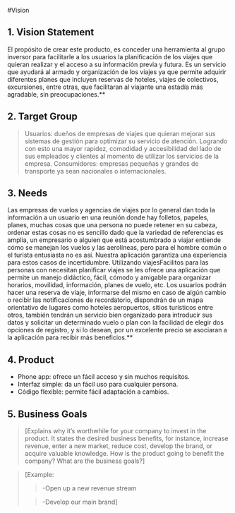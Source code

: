 #Vision
## 1. Vision Statement
  El propósito de crear este producto, es conceder una herramienta al grupo inversor para facilitarle a los usuarios la planificación de los viajes que quieran realizar y el acceso a su información previa y futura. Es un servicio que ayudará al armado y organización de los viajes ya que permite adquirir diferentes planes que incluyen reservas de hoteles, viajes de colectivos, excursiones, entre otras, que facilitaran al viajante una estadía más agradable, sin preocupaciones.**

## 2. Target Group
>Usuarios: dueños de empresas de viajes que quieran mejorar sus sistemas de gestión para optimizar su servicio de atención. Logrando con esto una mayor rapidez, comodidad y accesibilidad del lado de sus empleados y clientes al momento de utilizar los servicios de la empresa. 
Consumidores: empresas pequeñas y grandes de transporte ya sean nacionales o internacionales.

## 3. Needs
  Las empresas de vuelos y agencias de viajes por lo general dan toda la información a un usuario en una reunión donde hay folletos, papeles, planes, muchas cosas que una persona no puede retener en su cabeza, ordenar estas cosas no es sencillo dado que la variedad de referencias es amplia, un empresario o alguien que está acostumbrado a viajar entiende cómo se manejan los vuelos y las aerolíneas, pero para el hombre común o el turista entusiasta no es así. Nuestra aplicación garantiza una experiencia para estos casos de incertidumbre. 
  Utilizando viajesFacilitos para las personas con necesitan planificar viajes se les ofrece una aplicación que permite un manejo didáctico, fácil, cómodo y amigable para organizar horarios, movilidad, información, planes de vuelo, etc. 
Los usuarios podrán hacer una reserva de viaje, informarse del mismo en caso de algún cambio o recibir las notificaciones de recordatorio, dispondrán de un mapa orientativo de lugares como hoteles aeropuertos, sitios turísticos entre otros, también tendrán un servicio bien organizado para introducir sus datos y solicitar un determinado vuelo o plan con la facilidad de elegir dos opciones de registro, y si lo desean, por un excelente precio se asociaran a la aplicación para recibir más beneficios.**

## 4. Product
  *  Phone app: ofrece un fácil acceso y sin muchos requisitos.
  *  Interfaz simple: da un fácil uso para cualquier persona.
  *  Código flexible: permite fácil adaptación a cambios.


## 5. Business Goals

>[Explains why it’s worthwhile for your company to invest in the product. It states the desired business benefits, for instance, increase revenue, enter a new market, reduce cost, develop the brand, or acquire valuable knowledge. 
How is the product going to benefit the company? What are the business goals?]

>[Example: 
>
>>-Open up a new revenue stream
>
>>-Develop our main brand]
>
